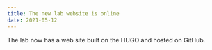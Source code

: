 ```yaml
---
title: The new lab website is online
date: 2021-05-12
---
```


The lab now has a web site built on the HUGO and hosted on GitHub. 

<!--more-->
